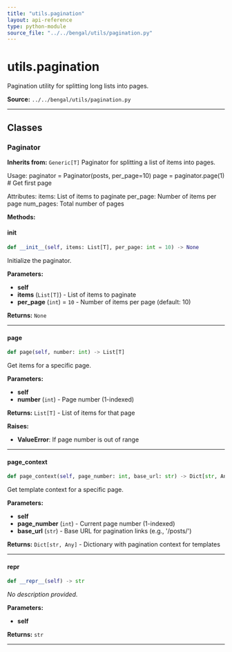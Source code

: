 ```yaml
---
title: "utils.pagination"
layout: api-reference
type: python-module
source_file: "../../bengal/utils/pagination.py"
---
```


# utils.pagination

Pagination utility for splitting long lists into pages.

**Source:** `../../bengal/utils/pagination.py`

---

## Classes

### Paginator

**Inherits from:** `Generic[T]`
Paginator for splitting a list of items into pages.

Usage:
    paginator = Paginator(posts, per_page=10)
    page = paginator.page(1)  # Get first page
    
Attributes:
    items: List of items to paginate
    per_page: Number of items per page
    num_pages: Total number of pages




**Methods:**

#### __init__

```python
def __init__(self, items: List[T], per_page: int = 10) -> None
```

Initialize the paginator.

**Parameters:**

- **self**
- **items** (`List[T]`) - List of items to paginate
- **per_page** (`int`) = `10` - Number of items per page (default: 10)

**Returns:** `None`






---
#### page

```python
def page(self, number: int) -> List[T]
```

Get items for a specific page.

**Parameters:**

- **self**
- **number** (`int`) - Page number (1-indexed)

**Returns:** `List[T]` - List of items for that page

**Raises:**

- **ValueError**: If page number is out of range





---
#### page_context

```python
def page_context(self, page_number: int, base_url: str) -> Dict[str, Any]
```

Get template context for a specific page.

**Parameters:**

- **self**
- **page_number** (`int`) - Current page number (1-indexed)
- **base_url** (`str`) - Base URL for pagination links (e.g., '/posts/')

**Returns:** `Dict[str, Any]` - Dictionary with pagination context for templates






---
#### __repr__

```python
def __repr__(self) -> str
```

*No description provided.*

**Parameters:**

- **self**

**Returns:** `str`






---



